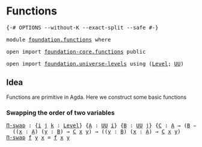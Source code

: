 # Functions

<pre class="Agda"><a id="22" class="Symbol">{-#</a> <a id="26" class="Keyword">OPTIONS</a> <a id="34" class="Pragma">--without-K</a> <a id="46" class="Pragma">--exact-split</a> <a id="60" class="Pragma">--safe</a> <a id="67" class="Symbol">#-}</a>

<a id="72" class="Keyword">module</a> <a id="79" href="foundation.functions.html" class="Module">foundation.functions</a> <a id="100" class="Keyword">where</a>

<a id="107" class="Keyword">open</a> <a id="112" class="Keyword">import</a> <a id="119" href="foundation-core.functions.html" class="Module">foundation-core.functions</a> <a id="145" class="Keyword">public</a>

<a id="153" class="Keyword">open</a> <a id="158" class="Keyword">import</a> <a id="165" href="foundation.universe-levels.html" class="Module">foundation.universe-levels</a> <a id="192" class="Keyword">using</a> <a id="198" class="Symbol">(</a><a id="199" href="Agda.Primitive.html#597" class="Postulate">Level</a><a id="204" class="Symbol">;</a> <a id="206" href="foundation-core.universe-levels.html#235" class="Primitive">UU</a><a id="208" class="Symbol">)</a>
</pre>
## Idea

Functions are primitive in Agda. Here we construct some basic functions

### Swapping the order of two variables

<pre class="Agda"><a id="Π-swap"></a><a id="346" href="foundation.functions.html#346" class="Function">Π-swap</a> <a id="353" class="Symbol">:</a> <a id="355" class="Symbol">{</a><a id="356" href="foundation.functions.html#356" class="Bound">i</a> <a id="358" href="foundation.functions.html#358" class="Bound">j</a> <a id="360" href="foundation.functions.html#360" class="Bound">k</a> <a id="362" class="Symbol">:</a> <a id="364" href="Agda.Primitive.html#597" class="Postulate">Level</a><a id="369" class="Symbol">}</a> <a id="371" class="Symbol">{</a><a id="372" href="foundation.functions.html#372" class="Bound">A</a> <a id="374" class="Symbol">:</a> <a id="376" href="foundation-core.universe-levels.html#235" class="Primitive">UU</a> <a id="379" href="foundation.functions.html#356" class="Bound">i</a><a id="380" class="Symbol">}</a> <a id="382" class="Symbol">{</a><a id="383" href="foundation.functions.html#383" class="Bound">B</a> <a id="385" class="Symbol">:</a> <a id="387" href="foundation-core.universe-levels.html#235" class="Primitive">UU</a> <a id="390" href="foundation.functions.html#358" class="Bound">j</a><a id="391" class="Symbol">}</a> <a id="393" class="Symbol">{</a><a id="394" href="foundation.functions.html#394" class="Bound">C</a> <a id="396" class="Symbol">:</a> <a id="398" href="foundation.functions.html#372" class="Bound">A</a> <a id="400" class="Symbol">→</a> <a id="402" class="Symbol">(</a><a id="403" href="foundation.functions.html#383" class="Bound">B</a> <a id="405" class="Symbol">→</a> <a id="407" href="foundation-core.universe-levels.html#235" class="Primitive">UU</a> <a id="410" href="foundation.functions.html#360" class="Bound">k</a><a id="411" class="Symbol">)}</a> <a id="414" class="Symbol">→</a>
  <a id="418" class="Symbol">((</a><a id="420" href="foundation.functions.html#420" class="Bound">x</a> <a id="422" class="Symbol">:</a> <a id="424" href="foundation.functions.html#372" class="Bound">A</a><a id="425" class="Symbol">)</a> <a id="427" class="Symbol">(</a><a id="428" href="foundation.functions.html#428" class="Bound">y</a> <a id="430" class="Symbol">:</a> <a id="432" href="foundation.functions.html#383" class="Bound">B</a><a id="433" class="Symbol">)</a> <a id="435" class="Symbol">→</a> <a id="437" href="foundation.functions.html#394" class="Bound">C</a> <a id="439" href="foundation.functions.html#420" class="Bound">x</a> <a id="441" href="foundation.functions.html#428" class="Bound">y</a><a id="442" class="Symbol">)</a> <a id="444" class="Symbol">→</a> <a id="446" class="Symbol">((</a><a id="448" href="foundation.functions.html#448" class="Bound">y</a> <a id="450" class="Symbol">:</a> <a id="452" href="foundation.functions.html#383" class="Bound">B</a><a id="453" class="Symbol">)</a> <a id="455" class="Symbol">(</a><a id="456" href="foundation.functions.html#456" class="Bound">x</a> <a id="458" class="Symbol">:</a> <a id="460" href="foundation.functions.html#372" class="Bound">A</a><a id="461" class="Symbol">)</a> <a id="463" class="Symbol">→</a> <a id="465" href="foundation.functions.html#394" class="Bound">C</a> <a id="467" href="foundation.functions.html#456" class="Bound">x</a> <a id="469" href="foundation.functions.html#448" class="Bound">y</a><a id="470" class="Symbol">)</a>
<a id="472" href="foundation.functions.html#346" class="Function">Π-swap</a> <a id="479" href="foundation.functions.html#479" class="Bound">f</a> <a id="481" href="foundation.functions.html#481" class="Bound">y</a> <a id="483" href="foundation.functions.html#483" class="Bound">x</a> <a id="485" class="Symbol">=</a> <a id="487" href="foundation.functions.html#479" class="Bound">f</a> <a id="489" href="foundation.functions.html#483" class="Bound">x</a> <a id="491" href="foundation.functions.html#481" class="Bound">y</a>
</pre>